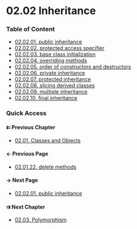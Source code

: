 # 02.02 Inheritance

### Table of Content

* [02.02.01. public inheritance](./01.public.md)
* [02.02.02. protected access specifier](./02.protected_access.md)
* [02.02.03. base class initialization](./03.base_initialization.md)
* [02.02.04. overriding methods](./04.override.md)
* [02.02.05. order of constructors and destructors](./05.ordering.md)
* [02.02.06. private inheritance](./06.private.md)
* [02.02.07. protected inheritance](./07.protected.md)
* [02.02.08. slicing derived classes](./08.slicing.md)
* [02.02.09. multiple inheritance](./09.multiple.md)
* [02.02.10. final inheritance](./10.final.md)

### Quick Access

<div class="previous_chapter pagination">

#### &#8647; Previous Chapter

* [02.01. Classes and Objects](./../../02.object_oriented/01.classes&objects/README.md)
</div>

<div class="previous_page pagination">

#### &#8592; Previous Page

* [02.01.22. delete methods](./../../02.object_oriented/01.classes&objects/22.deleted-methods.md)

</div>
<div class="next_page pagination">

#### &#8594; Next Page

* [02.02.01. public inheritance](./../../02.object_oriented/02.inheritance/01.public.md)

</div>
<div class="next_chapter pagination">

#### &#8649; Next Chapter

* [02.03. Polymorphism](./../../02.object_oriented/03.polymorphism/README.md)

</div>
